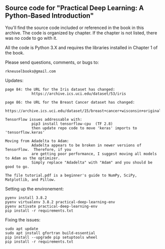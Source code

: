 ## Source code for "Practical Deep Learning: A Python-Based Introduction"

You'll find the source code included or referenced in the book in this
archive. The code is organized by chapter. If the chapter is not listed,
there was no code to go with it.

All the code is Python 3.X and requires the libraries installed in Chapter 1
of the book.

Please send questions, comments, or bugs to:

    rkneuselbooks@gmail.com

Updates:

    page 84: the URL for the Iris dataset has changed:
                https://archive.ics.uci.edu/dataset/53/iris

    page 86: the URL for the Breast Cancer dataset has changed:
                https://archive.ics.uci.edu/dataset/15/breast+cancer+wisconsin+original

    TensorFlow issues addressable with:
                pip3 install tensorflow-cpu  (TF 2.8)
                then update repo code to move 'keras' imports to 'tensorflow.keras'

    Moving from Adadelta to Adam:
                Adadelta appears to be broken in newer versions of TensorFlow.  Therefore, if you
                are getting poor performance, I suggest moving all models to Adam as the optimizer.
                Simply replace "Adadelta" with "Adam" and you should be good to go.

    The file tutorial.pdf is a beginner's guide to NumPy, SciPy, Matplotlib, and Pillow.

Setting up the environement:

    pyenv install 3.8.2
    pyenv virtualenv 3.8.2 practical-deep-learning-env
    pyenv activate practical-deep-learning-env
    pip install -r requirements.txt

Fixing the issues:

    sudo apt update
    sudo apt install gfortran build-essential
    pip install --upgrade pip setuptools wheel
    pip install -r requirements.txt
